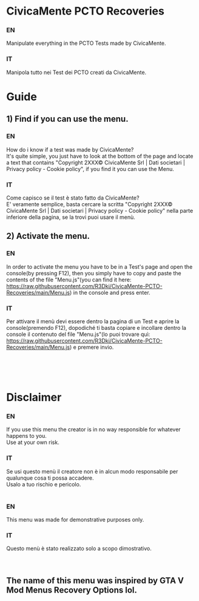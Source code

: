 # CivicaMente PCTO Recoveries
### EN<br>
Manipulate everything in the PCTO Tests made by CivicaMente.
### IT<br>
Manipola tutto nei Test dei PCTO creati da CivicaMente.<br>
# Guide
## 1) Find if you can use the menu.
### EN<br>
How do i know if a test was made by CivicaMente?<br>
It's quite simple, you just have to look at the bottom of the page and locate a text that contains "Copyright 2XXX© CivicaMente Srl | Dati societari | Privacy policy - Cookie policy", if you find it you can use the Menu.
### IT<br>
Come capisco se il test è stato fatto da CivicaMente?<br>
E' veramente semplice, basta cercare la scritta "Copyright 2XXX© CivicaMente Srl | Dati societari | Privacy policy - Cookie policy" nella parte inferiore della pagina, se la trovi puoi usare il menù.<br>
## 2) Activate the menu.
### EN<br>
In order to activate the menu you have to be in a Test's page and open the console(by pressing F12), then you simply have to copy and paste the contents of the file "Menu.js"(you can find it here: https://raw.githubusercontent.com/R3Dki/CivicaMente-PCTO-Recoveries/main/Menu.js) in the console and press enter.
### IT<br>
Per attivare il menù devi essere dentro la pagina di un Test e aprire la console(premendo F12), dopodiché ti basta copiare e incollare dentro la console il contenuto del file "Menu.js"(lo puoi trovare quì: https://raw.githubusercontent.com/R3Dki/CivicaMente-PCTO-Recoveries/main/Menu.js) e premere invio.
<br><br><br><br><br>
# Disclaimer
### EN
If you use this menu the creator is in no way responsible for whatever happens to you.<br>
Use at your own risk.<br>
### IT
Se usi questo menù il creatore non è in alcun modo responsabile per qualunque cosa ti possa accadere.<br>
Usalo a tuo rischio e pericolo.
<br><br>
### EN
This menu was made for demonstrative purposes only.<br>
### IT
Questo menù è stato realizzato solo a scopo dimostrativo.
<br><br><br>
## The name of this menu was inspired by GTA V Mod Menus Recovery Options lol.
